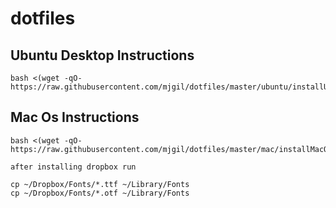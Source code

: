 dotfiles
========

## Ubuntu Desktop Instructions
```
bash <(wget -qO- https://raw.githubusercontent.com/mjgil/dotfiles/master/ubuntu/installUbuntuDesktop.sh)
```

## Mac Os Instructions

```
bash <(wget -qO- https://raw.githubusercontent.com/mjgil/dotfiles/master/mac/installMacOs.sh)

after installing dropbox run 

cp ~/Dropbox/Fonts/*.ttf ~/Library/Fonts
cp ~/Dropbox/Fonts/*.otf ~/Library/Fonts
```
